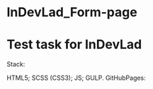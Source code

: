 # InDevLad_Form-page

# Test task for InDevLad

Stack:

HTML5;
SCSS (CSS3);
JS;
GULP.
GitHubPages: 
